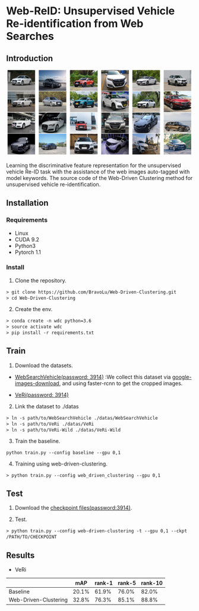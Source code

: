 # Web-ReID: Unsupervised Vehicle Re-identification from Web Searches 

## Introduction 
![pic](images/intro.jpg)

Learning the discriminative feature representation for the unsupervised vehicle Re-ID task with the assistance of the web images auto-tagged with model keywords. The source code of the Web-Driven Clustering method for unsupervised vehicle re-identification.

## Installation 

### Requirements 

* Linux 
* CUDA 9.2 
* Python3
* Pytorch 1.1 

### Install 

1. Clone the repository.
```shell 
> git clone https://github.com/BravoLu/Web-Driven-Clustering.git 
> cd Web-Driven-Clustering
```

2. Create the env. 
```shell
> conda create -n wdc python=3.6
> source activate wdc 
> pip install -r requirements.txt 
```

## Train 
1. Download the datasets.
* [WebSearchVehicle(password: 3914)](https://pan.baidu.com/s/139eYU9tsp-0uVq8ojhKLdw) :We collect this dataset via [google-images-download](https://github.com/hardikvasa/google-images-download), and using faster-rcnn to get the cropped images.  

* [VeRi(password: 3914)](https://pan.baidu.com/s/1UDpV1pD5mN6g2hMLmVkZoA)

2. Link the dataset to ./datas
```shell
> ln -s path/to/WebSearchVehicle ./datas/WebSearchVehicle
> ln -s path/to/VeRi ./datas/VeRi
> ln -s path/to/VeRi-Wild ./datas/VeRi-Wild
```
3. Train the baseline.
```shell
python train.py --config baseline --gpu 0,1
```

4. Training using web-driven-clustering.
```shell
> python train.py --config web_driven_clustering --gpu 0,1 
```
## Test 
1. Download the [checkpoint files(password:3914)](https://pan.baidu.com/s/1BhxkbBNHRW1BdCoJeXiZjw). 

2. Test.
```shell
> python train.py --config web-driven-clustering -t --gpu 0,1 --ckpt /PATH/TO/CHECKPOINT
```

## Results 

* VeRi

|                       | mAP   | rank-1 | rank-5 | rank-10 |
| --------------------- | ----- | ------ | ------ | ------- |
| Baseline              | 20.1% | 61.9%  | 76.0%  | 82.0%   |
| Web-Driven-Clustering | 32.8% | 76.3%  | 85.1%  | 88.8%   |


